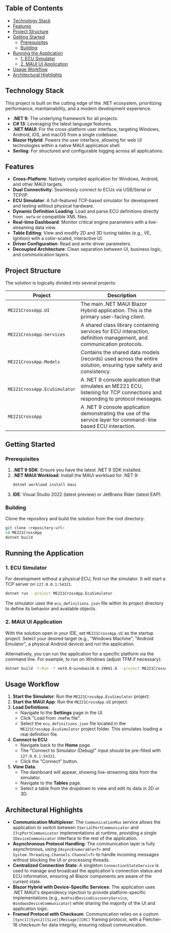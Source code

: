 ## Table of Contents

- [Technology Stack](#technology-stack)
- [Features](#features)
- [Project Structure](#project-structure)
- [Getting Started](#getting-started)
  - [Prerequisites](#prerequisites)
  - [Building](#building)
- [Running the Application](#running-the-application)
  - [1. ECU Simulator](#1-ecu-simulator)
  - [2. MAUI UI Application](#2-maui-ui-application)
- [Usage Workflow](#usage-workflow)
- [Architectural Highlights](#architectural-highlights)

## Technology Stack

This project is built on the cutting edge of the .NET ecosystem, prioritizing performance, maintainability, and a modern development experience.

- **.NET 9**: The underlying framework for all projects.
- **C# 13**: Leveraging the latest language features.
- **.NET MAUI**: For the cross-platform user interface, targeting Windows, Android, iOS, and macOS from a single codebase.
- **Blazor Hybrid**: Powers the user interface, allowing for web UI technologies within a native MAUI application shell.
- **Serilog**: For structured and configurable logging across all applications.

## Features

- **Cross-Platform**: Natively compiled application for Windows, Android, and other MAUI targets.
- **Dual Connectivity**: Seamlessly connect to ECUs via USB/Serial or TCP/IP.
- **ECU Simulator**: A full-featured TCP-based simulator for development and testing without physical hardware.
- **Dynamic Definition Loading**: Load and parse ECU definitions directly from `.mefw` or compatible XML files.
- **Real-time Dashboard**: Monitor critical engine parameters with a live-streaming data view.
- **Table Editing**: View and modify 2D and 3D tuning tables (e.g., VE, Ignition) with a color-scaled, interactive UI.
- **Driver Configuration**: Read and write driver parameters.
- **Decoupled Architecture**: Clean separation between UI, business logic, and communication layers.

## Project Structure

The solution is logically divided into several projects:

| Project                       | Description                                                                                                                             |
| ----------------------------- | --------------------------------------------------------------------------------------------------------------------------------------- |
| `ME221CrossApp.UI`              | The main .NET MAUI Blazor Hybrid application. This is the primary user-facing client.                                                   |
| `ME221CrossApp.Services`        | A shared class library containing services for ECU interaction, definition management, and communication protocols.                     |
| `ME221CrossApp.Models`          | Contains the shared data models (records) used across the entire solution, ensuring type safety and consistency.                        |
| `ME221CrossApp.EcuSimulator`    | A .NET 9 console application that simulates an ME221 ECU, listening for TCP connections and responding to protocol messages.            |
| `ME221CrossApp`                 | A .NET 9 console application demonstrating the use of the service layer for command-line based ECU interaction.                         |

## Getting Started

### Prerequisites

1.  **.NET 9 SDK**: Ensure you have the latest .NET 9 SDK installed.
2.  **.NET MAUI Workload**: Install the MAUI workload for .NET 9:
    ```bash
    dotnet workload install maui
    ```
3.  **IDE**: Visual Studio 2022 (latest preview) or JetBrains Rider (latest EAP).

### Building

Clone the repository and build the solution from the root directory:

```bash
git clone <repository-url>
cd ME221CrossApp
dotnet build
```

## Running the Application

### 1. ECU Simulator

For development without a physical ECU, first run the simulator. It will start a TCP server on `127.0.0.1:54321`.

```bash
dotnet run --project ME221CrossApp.EcuSimulator
```

The simulator uses the `ecu_definitions.json` file within its project directory to define its behavior and available objects.

### 2. MAUI UI Application

With the solution open in your IDE, set `ME221CrossApp.UI` as the startup project. Select your desired target (e.g., "Windows Machine", "Android Emulator", a physical Android device) and run the application.

Alternatively, you can run the application for a specific platform via the command line. For example, to run on Windows (adjust TFM if necessary):

```bash
dotnet build -t:Run -f net9.0-windows10.0.19041.0 --project ME221CrossApp.UI
```

## Usage Workflow

1.  **Start the Simulator**: Run the `ME221CrossApp.EcuSimulator` project.
2.  **Start the MAUI App**: Run the `ME221CrossApp.UI` project.
3.  **Load Definitions**:
    - Navigate to the **Settings** page in the UI.
    - Click "Load from .mefw file".
    - Select the `ecu_definitions.json` file located in the `ME221CrossApp.EcuSimulator` project folder. This simulates loading a real definition file.
4.  **Connect to ECU**:
    - Navigate back to the **Home** page.
    - The "Connect to Simulator (Debug)" input should be pre-filled with `127.0.0.1:54321`.
    - Click the "Connect" button.
5.  **View Data**:
    - The dashboard will appear, showing live-streaming data from the simulator.
    - Navigate to the **Tables** page.
    - Select a table from the dropdown to view and edit its data in 2D or 3D.

## Architectural Highlights

- **Communication Multiplexer**: The `CommunicationMux` service allows the application to switch between `ISerialPortCommunicator` and `ITcpPortCommunicator` implementations at runtime, providing a single `IDeviceCommunicator` interface to the rest of the application.
- **Asynchronous Protocol Handling**: The communication layer is fully asynchronous, using `IAsyncEnumerable<T>` and `System.Threading.Channels.Channel<T>` to handle incoming messages without blocking the UI or processing threads.
- **Centralized Connection State**: A singleton `ConnectionStateService` is used to manage and broadcast the application's connection status and ECU information, ensuring all Blazor components are aware of the current state.
- **Blazor Hybrid with Device-Specific Services**: The application uses .NET MAUI's dependency injection to provide platform-specific implementations (e.g., `AndroidDeviceDiscoveryService`, `WindowsDeviceCommunicator`) while sharing the majority of the UI and application logic.
- **Framed Protocol with Checksum**: Communication relies on a custom `[Sync1][Sync2][Size][Message][CRC]` framing protocol, with a Fletcher-16 checksum for data integrity, ensuring robust communication.